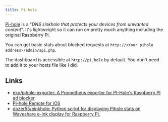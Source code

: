 ```yaml
---
title: Pi-hole
---
```


[Pi-hole](https://pi-hole.net) is a "_DNS sinkhole that protects your devices from unwanted content_". It's lightweight so it can run on pretty much anything including the original Raspberry Pi.

You can get basic stats about blocked requests at `http://<Your pihole address>/admin/api.php`.

The dashboard is accessible at `http://pi.hole` by default. You don't need to add it to your hosts file like I did.

## Links

- [eko/pihole-exporter: A Prometheus exporter for PI-Hole's Raspberry PI ad blocker](https://github.com/eko/pihole-exporter)
- [‎Pi-hole Remote for iOS](https://apps.apple.com/app/apple-store/id1515445551)
- [dozer55/einkhole: Python script for displaying Pihole stats on Waveshare e-ink display for Raspberry Pi.](https://github.com/dozer55/einkhole)